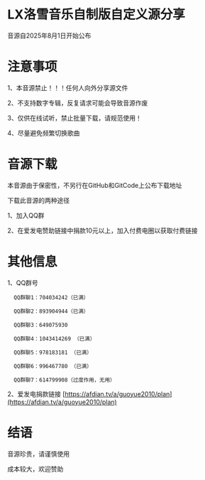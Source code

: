 # LX洛雪音乐自制版自定义源分享

音源自2025年8月1日开始公布 

# 注意事项

1、本音源禁止！！！任何人向外分享源文件

2、不支持数字专辑，反复请求可能会导致音源作废

3、仅供在线试听，禁止批量下载，请规范使用！

4、尽量避免频繁切换歌曲

# 音源下载

本音源由于保密性，不另行在GitHub和GitCode上公布下载地址

下载此音源的两种途径

1、加入QQ群

2、在爱发电赞助链接中捐款10元以上，加入付费电圈以获取付费链接

# 其他信息

1、QQ群号

      QQ群聊1：704034242（已满）
    
      QQ群聊2：893904944（已满）

      QQ群聊3：649075930
      
      QQ群聊4：1043414269 （已满）
      
      QQ群聊5：978183181 （已满）
      
      QQ群聊6：996467780 （已满）

      QQ群聊7：614799908（过度作用，无用）

2、爱发电捐款链接
[https://afdian.tv/a/guoyue2010/plan](https://afdian.tv/a/guoyue2010/plan)

# 结语
音源珍贵，请谨慎使用

成本较大，欢迎赞助

